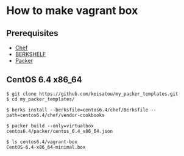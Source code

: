 # How to make vagrant box

## Prerequisites
* [Chef](http://www.opscode.com/chef/ "Link to Chef")
* [BERKSHELF](http://berkshelf.com/ "Link to BERKSHELF")
* [Packer](http://www.packer.io/ "Link to Packer")

## CentOS 6.4 x86_64
```
$ git clone https://github.com/keisatou/my_packer_templates.git
$ cd my_packer_templates/

$ berks install --berksfile=centos6.4/chef/Berksfile --path=centos6.4/chef/vendor-cookbooks

$ packer build --only=virtualbox centos6.4/packer/centos_6.4_x86_64.json

$ ls centos6.4/vagrant-box
CentOS-6.4-x86_64-minimal.box
```
